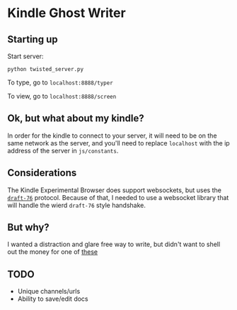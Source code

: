 # Kindle Ghost Writer

## Starting up

Start server:

`python twisted_server.py`

To type, go to `localhost:8888/typer`

To view, go to `localhost:8888/screen`


## Ok, but what about my kindle?

In order for the kindle to connect to your server, it will need
to be on the same network as the server, and you'll need to
replace `localhost` with the ip address of the server in `js/constants`.


## Considerations

The Kindle Experimental Browser does support websockets, but uses the
[`draft-76`](https://tools.ietf.org/html/draft-hixie-thewebsocketprotocol-76) 
protocol.
Because of that, I needed to use a websocket library that will handle the wierd 
`draft-76` style handshake.

## But why?
I wanted a distraction and glare free way to write, but didn't want 
to shell out the money for one of [these](https://getfreewrite.com/)

## TODO

- Unique channels/urls
- Ability to save/edit docs
